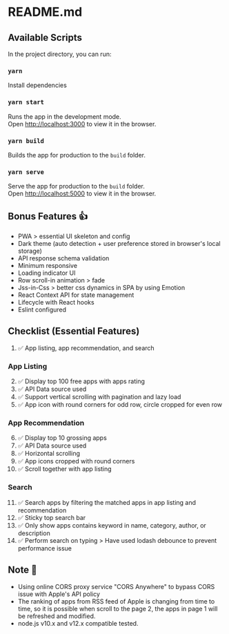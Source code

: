 # README.md

## Available Scripts

In the project directory, you can run:

### `yarn`
Install dependencies

### `yarn start`

Runs the app in the development mode.<br />
Open [http://localhost:3000](http://localhost:3000) to view it in the browser.

### `yarn build`

Builds the app for production to the `build` folder.<br />

### `yarn serve`

Serve the app for production to the `build` folder.<br />
Open [http://localhost:5000](http://localhost:5000) to view it in the browser.

## Bonus Features 👍
- PWA > essential UI skeleton and config
- Dark theme (auto detection + user preference stored in browser's local storage)
- API response schema validation
- Minimum responsive
- Loading indicator UI
- Row scroll-in animation > fade
- Jss-in-Css > better css dynamics in SPA by using Emotion
- React Context API for state management
- Lifecycle with React hooks
- Eslint configured

## Checklist (Essential Features)
1. ✅ App listing, app recommendation, and search
### App Listing
2. ✅ Display top 100 free apps with apps rating
3. ✅ API Data source used
4. ✅ Support vertical scrolling with pagination and lazy load
5. ✅ App icon with round corners for odd row, circle cropped for even row
### App Recommendation
6. ✅ Display top 10 grossing apps
7. ✅ API Data source used
8. ✅ Horizontal scrolling
9. ✅ App icons cropped with round corners
10. ✅ Scroll together with app listing
### Search
11. ✅ Search apps by filtering the matched apps in app listing and recommendation
12. ✅ Sticky top search bar
13. ✅ Only show apps contains keyword in name, category, author, or description
14. ✅ Perform search on typing > Have used lodash debounce to prevent performance issue

## Note 📝
- Using online CORS proxy service "CORS Anywhere" to bypass CORS issue with Apple's API policy
- The ranking of apps from RSS feed of Apple is changing from time to time, so it is possible when scroll to the page 2, the apps in page 1 will be refreshed and modified.
- node.js v10.x and v12.x compatible tested.